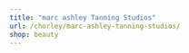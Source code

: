 ```yaml
---
title: "marc ashley Tanning Studios"
url: /chorley/marc-ashley-tanning-studios/
shop: beauty
---
```

